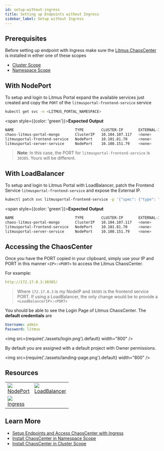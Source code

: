 ```yaml
---
id: setup-without-ingress
title: Setting up Endpoints without Ingress
sidebar_label: Setup without Ingress
---
```


## Prerequisites

Before setting up endpoint with Ingress make sure the [Litmus ChaosCenter](chaoscenter) is installed in either one of these scopes

- [Cluster Scope](chaoscenter-cluster-scope-installation)
- [Namespace Scope](chaoscenter-namespace-scope-installation)

## **With NodePort**

To setup and login to Litmus Portal expand the available services just created and copy the `PORT` of the `litmusportal-frontend-service` service

```bash
kubectl get svc -n <LITMUS_PORTAL_NAMESPACE>
```

<span style={{color: 'green'}}><b>Expected Output</b></span>

```bash
NAME                            TYPE        CLUSTER-IP       EXTERNAL-IP   PORT(S)                         AGE
chaos-litmus-portal-mongo       ClusterIP   10.104.107.117   <none>        27017/TCP                       2m
litmusportal-frontend-service   NodePort    10.101.81.70     <none>        9091:30385/TCP                  2m
litmusportal-server-service     NodePort    10.108.151.79    <none>        9002:32456/TCP,9003:31160/TCP   2m
```

> **Note**: In this case, the PORT for `litmusportal-frontend-service` is `30385`. Yours will be different.

## **With LoadBalancer**

To setup and login to Litmus Portal with LoadBalancer, patch the Frontend Service `litmusportal-frontend-service` and expose the External IP.

```bash
kubectl patch svc litmusportal-frontend-service -p '{"spec": {"type": "LoadBalancer"}}' -n <LITMUS_PORTAL_NAMESPACE>
```

<span style={{color: 'green'}}><b>Expected Output</b></span>

```bash
NAME                            TYPE        CLUSTER-IP       EXTERNAL-IP   PORT(S)                         AGE
chaos-litmus-portal-mongo       ClusterIP   10.104.107.117   <none>        27017/TCP                       2m
litmusportal-frontend-service   NodePort    10.101.81.70     <none>        9091:30385/TCP                  2m
litmusportal-server-service     NodePort    10.108.151.79    <none>        9002:32456/TCP,9003:31160/TCP   2m
```

## **Accessing the ChaosCenter**

Once you have the PORT copied in your clipboard, simply use your IP and PORT in this manner `<IP>:<PORT>` to access the Litmus ChaosCenter.

For example:

```yaml
http://172.17.0.3:30385/
```

> Where `172.17.0.3` is my NodeIP and `30385` is the frontend service PORT. If using a LoadBalancer, the only change would be to provide a `<LoadBalancerIP>:<PORT>`

You should be able to see the Login Page of Litmus ChaosCenter. The **default credentials** are

```yaml
Username: admin
Password: litmus
```

<img src={require('./assets/login.png').default} width="800" />

By default you are assigned with a default project with Owner permissions.

<img src={require('./assets/landing-page.png').default} width="800" />

## Resources

<table>
  <tr>
    <td>
      <a href="https://kubernetes.io/docs/concepts/services-networking/service/#nodeport">
        <img width={300} src="https://external-content.duckduckgo.com/iu/?u=https%3A%2F%2Fwww.mirantis.com%2Fwp-content%2Fuploads%2F2018%2F03%2Ffirst-beta-version-of-kubernetes-1-10-is-here-your-chance-to-provide-feedback.jpg&f=1&nofb=1" />
        <br />
        <div style={{width: "300px"}}>
        NodePort
        </div>
      </a>
    </td>
    <td>
      <a href="https://kubernetes.io/docs/concepts/services-networking/service/#loadbalancer">
        <img width={300} src="https://external-content.duckduckgo.com/iu/?u=https%3A%2F%2Fwww.mirantis.com%2Fwp-content%2Fuploads%2F2018%2F03%2Ffirst-beta-version-of-kubernetes-1-10-is-here-your-chance-to-provide-feedback.jpg&f=1&nofb=1" />
        <br />
        <div style={{width: "300px"}}>
        LoadBalancer
        </div>
      </a>
    </td>
  </tr>
  <tr>
    <td>
        <a href="https://kubernetes.io/docs/concepts/services-networking/ingress/">
        <img width={300} src="https://external-content.duckduckgo.com/iu/?u=https%3A%2F%2Fwww.mirantis.com%2Fwp-content%2Fuploads%2F2018%2F03%2Ffirst-beta-version-of-kubernetes-1-10-is-here-your-chance-to-provide-feedback.jpg&f=1&nofb=1" />
        <br />
        <div style={{width: "300px"}}>
        Ingress
        </div>
      </a>
    </td>
  </tr>
</table>

## Learn More

- [Setup Endpoints and Access ChaosCenter with Ingress](setup-with-ingress)
- [Install ChaosCenter in Namespace Scope](chaoscenter-namespace-scope-installation)
- [Install ChaosCenter in Cluster Scope](chaoscenter-cluster-scope-installation)
